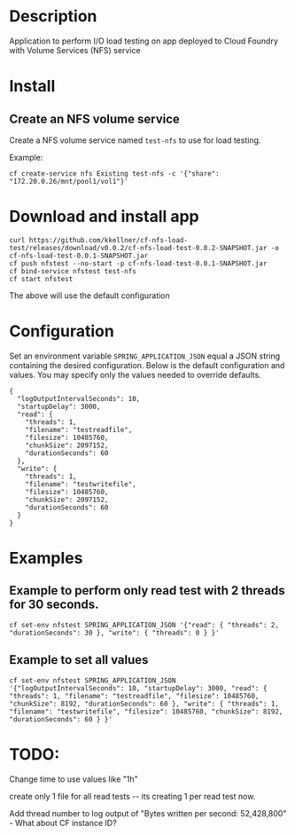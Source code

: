 
# Description

Application to perform I/O load testing on app deployed to Cloud Foundry with Volume Services (NFS) service

# Install

## Create an NFS volume service

Create a NFS volume service named `test-nfs` to use for load testing.


Example:
```
cf create-service nfs Existing test-nfs -c '{"share": "172.20.0.26/mnt/pool1/vol1"}'
```

# Download and install app

```
curl https://github.com/kkellner/cf-nfs-load-test/releases/download/v0.0.2/cf-nfs-load-test-0.0.2-SNAPSHOT.jar -o cf-nfs-load-test-0.0.1-SNAPSHOT.jar
cf push nfstest --no-start -p cf-nfs-load-test-0.0.1-SNAPSHOT.jar
cf bind-service nfstest test-nfs
cf start nfstest
```

The above will use the default configuration 

# Configuration


Set an environment variable `SPRING_APPLICATION_JSON` equal a JSON string containing the desired configuration.
Below is the default configuration and values.  You may specify only the values needed to override defaults.

```
{
  "logOutputIntervalSeconds": 10,
  "startupDelay": 3000,
  "read": {
    "threads": 1,
    "filename": "testreadfile",
    "filesize": 10485760,
    "chunkSize": 2097152,
    "durationSeconds": 60
  },
  "write": {
    "threads": 1,
    "filename": "testwritefile",
    "filesize": 10485760,
    "chunkSize": 2097152,
    "durationSeconds": 60
  }
}
```

# Examples

## Example to perform only read test with 2 threads for 30 seconds.

```
cf set-env nfstest SPRING_APPLICATION_JSON '{"read": { "threads": 2, "durationSeconds": 30 }, "write": { "threads": 0 } }'
```



## Example to set all values

```
cf set-env nfstest SPRING_APPLICATION_JSON '{"logOutputIntervalSeconds": 10, "startupDelay": 3000, "read": { "threads": 1, "filename": "testreadfile", "filesize": 10485760, "chunkSize": 8192, "durationSeconds": 60 }, "write": { "threads": 1, "filename": "testwritefile", "filesize": 10485760, "chunkSize": 8192, "durationSeconds": 60 } }'
```


# TODO:

Change time to use values like "1h"

create only 1 file for all read tests -- its creating 1 per read test now.

Add thread number to log output of "Bytes written per second: 52,428,800" - What about CF instance ID?



